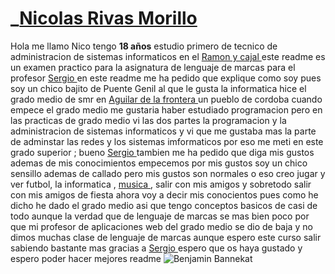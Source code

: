 # _[Nicolas Rivas Morillo ](https://www.tiktok.com/@nicorm_07)
Hola me llamo Nico tengo **18 años** estudio primero de tecnico de administracion de sistemas informaticos en el [Ramon y cajal ](https://ramonycajal.net/) este readme es un examen practico para la asignatura de lenguaje de marcas para el profesor [Sergio ](https://www.instagram.com/sergioberyuza/?hl=es) en este readme me ha pedido que explique como soy pues soy un chico bajito de Puente Genil al que le gusta la informatica hice el grado medio de smr en [Aguilar de la frontera ](https://www.instagram.com/iesvcn/?hl=es)  un pueblo de cordoba cuando empece el grado medio me gustaria haber estudiado programacion pero en las practicas de grado medio vi las dos partes la programacion y la administracion de sistemas informaticos y vi que me gustaba mas la parte de adminstar las redes y los sistemas imformaticos  por eso me meti en este grado superior ; bueno [Sergio ](https://www.instagram.com/sergioberyuza/?hl=es) tambien me ha pedido que diga mis gustos ademas de mis conocimientos empecemos por mis gustos soy un chico sensillo ademas de callado pero mis gustos son normales o eso creo jugar y ver futbol, la informatica , [musica ](https://open.spotify.com/intl-es) , salir con mis amigos y sobretodo salir con mis amigos de fiesta ahora voy a decir mis conocientos pues como he dicho he dado el grado medio asi que tengo conceptos basicos de casi de todo aunque la verdad que de lenguaje de marcas se mas bien poco por que mi profesor de aplicaciones web del grado medio se dio de baja y no dimos muchas clase de lenguaje de marcas aunque espero este curso salir sabiendo bastante mas gracias a [Sergio ](https://www.instagram.com/sergioberyuza/?hl=es) espero que os haya gustado y espero poder hacer mejores readme 
![Benjamin Bannekat](https://s3.ppllstatics.com/elcorreo/www/multimedia/202003/16/media/cortadas/984x608_aplausos-kdLH-U100560239292rbF-1968x1216@RC.jpg)
